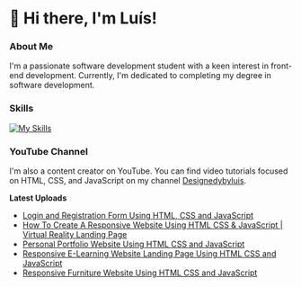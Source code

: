 # 👋 Hi there, I'm Luís!

### About Me

I'm a passionate software development student with a keen interest in front-end development. Currently, I'm dedicated to completing my degree in software development.

### Skills
[![My Skills](https://skillicons.dev/icons?i=html,css,js,sass,bootstrap,java,php,mysql,figma)](https://skillicons.dev)

### YouTube Channel

I'm also a content creator on YouTube. You can find video tutorials focused on HTML, CSS, and JavaScript on my channel [Designedybyluis](https://www.youtube.com/channel/UC4GaE82byhcbNS9UIzLzgKg).

**Latest Uploads**

<!-- YOUTUBE:START -->
- [Login and Registration Form Using HTML, CSS and JavaScript](https://www.youtube.com/watch?v=L2az0Pho_Ho)
- [How To Create A Responsive Website Using HTML CSS &amp; JavaScript | Virtual Reality Landing Page](https://www.youtube.com/watch?v=lKBq-J5pPsE)
- [Personal Portfolio Website Using HTML CSS and JavaScript](https://www.youtube.com/watch?v=zRv5AeDWN3w)
- [Responsive E-Learning Website Landing Page Using HTML CSS and JavaScript](https://www.youtube.com/watch?v=DJtemYSX3HA)
- [Responsive Furniture Website Using HTML CSS and JavaScript](https://www.youtube.com/watch?v=yS1HYNwioE8)
<!-- YOUTUBE:END -->

<!--
**luissitoe/luissitoe** is a ✨ _special_ ✨ repository because its `README.md` (this file) appears on your GitHub profile.

Here are some ideas to get you started:

- 🔭 I’m currently working on ...
- 🌱 I’m currently learning ...
- 👯 I’m looking to collaborate on ...
- 🤔 I’m looking for help with ...
- 💬 Ask me about ...
- 📫 How to reach me: ...
- 😄 Pronouns: ...
- ⚡ Fun fact: ...
-->
